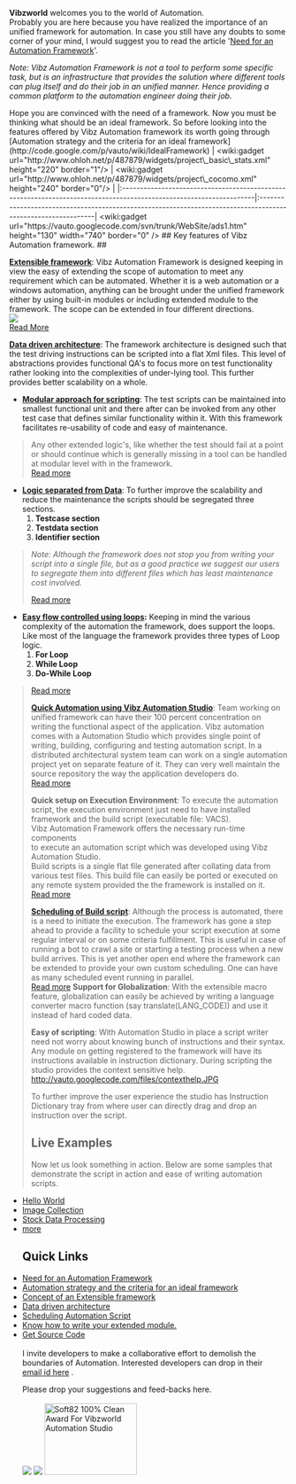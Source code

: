 <b>Vibzworld</b> welcomes you to the world of Automation. <br />
Probably you are here because you have realized the importance of an unified framework for automation. In case you still have any doubts to some corner of your mind, I would suggest you to read the article '[Need for an Automation Framework](http://code.google.com/p/vauto/wiki/NeedForAFramework)'. <br />
<p><i>Note: Vibz Automation Framework is not a tool to perform some specific task, but is an infrastructure that provides the solution where different tools can plug itself and do their job in an unified manner. Hence providing a common platform to the automation engineer doing their job.</i></p>
Hope you are convinced with the need of a framework. Now you must be thinking what should be an ideal framework. So before looking into the features offered by Vibz Automation framework its worth going through [Automation strategy and the criteria for an ideal framework](http://code.google.com/p/vauto/wiki/IdealFramework)
| &lt;wiki:gadget url="http://www.ohloh.net/p/487879/widgets/project\_basic\_stats.xml" height="220" border="1"/&gt; | &lt;wiki:gadget url="http://www.ohloh.net/p/487879/widgets/project\_cocomo.xml" height="240" border="0"/&gt; |
|:-------------------------------------------------------------------------------------------------------------------|:-------------------------------------------------------------------------------------------------------------|
&lt;wiki:gadget url="https://vauto.googlecode.com/svn/trunk/WebSite/ads1.htm" height="130" width="740" border="0" /&gt;
## Key features of Vibz Automation framework. ##
<p><b><a href='http://code.google.com/p/vauto/wiki/ExtensibleFrameworkConcept'>Extensible framework</a></b>: Vibz Automation Framework is designed keeping in view the easy of extending the scope of automation to meet any requirement which can be automated. Whether it is a web automation or a windows automation, anything can be brought under the unified framework either by using built-in modules or including extended module to the framework. The scope can be extended in four different directions.<br>
<img src='http://vauto.googlecode.com/files/architecture2.jpg' /> <br />
<a href='http://code.google.com/p/vauto/wiki/ExtensibleFrameworkConcept'>Read More</a>
<p />
<p><b><a href='http://code.google.com/p/vauto/wiki/DataDrivenarchitecture'>Data driven architecture</a></b>: The framework architecture is designed such that the test driving instructions can be scripted into a flat Xml files. This level of abstractions provides functional QA's to focus more on test functionality rather looking into the complexities of under-lying tool. This further provides better scalability on a whole.<br />
<ul><li><b><a href='http://code.google.com/p/vauto/wiki/DataDrivenarchitecture'>Modular approach for scripting</a></b>: The test scripts can be maintained into smallest functional unit and there after can be invoked from any other test case that defines similar functionality within it. With this framework facilitates re-usability of code and easy of maintenance.<br />
</li></ul><blockquote>Any other extended logic's, like whether the test should fail at a point or should continue which is generally missing in a tool can be handled at modular level with in the framework. <br />
<a href='http://code.google.com/p/vauto/wiki/DataDrivenarchitecture'>Read more</a>
</blockquote><ul><li><b><a href='http://code.google.com/p/vauto/wiki/ComponentsOfTestscript'>Logic separated from Data</a></b>: To further improve the scalability and reduce the maintenance the scripts should be segregated three sections.<br>
<ol><li><b>Testcase section</b>
</li><li><b>Testdata section</b>
</li><li><b>Identifier section</b>
<p />
</li></ol></li></ul><blockquote><p><i>Note: Although the framework does not stop you from writing your script into a single file, but as a good practice we suggest our users to segregate them into different files which has least maintenance cost involved.</i><p />
<a href='http://code.google.com/p/vauto/wiki/ComponentsOfTestscript'>Read more</a>
</blockquote><ul><li><b><a href='http://code.google.com/p/vauto/wiki/LoopSupport'>Easy flow controlled using loops</a>:</b> Keeping in mind the various complexity of the automation the framework, does support the loops. Like most of the language the framework provides three types of Loop logic.<br>
<ol><li><b>For Loop</b>
</li><li><b>While Loop</b>
</li><li><b>Do-While Loop</b>
</li></ol></li></ul><blockquote><a href='http://code.google.com/p/vauto/wiki/LoopSupport'>Read more</a>
<p><b><a href='UsingVibzAutomationStudio.md'>Quick Automation using Vibz Automation Studio</a></b>: Team working on unified framework can have their 100 percent concentration on writing the functional aspect of the application. Vibz automation comes with a Automation Studio which provides single point of writing, building, configuring and testing automation script. In a distributed architectural system team can work on a single automation project yet on separate feature of it. They can very well maintain the source repository the way the application developers do.<br />
<a href='UsingVibzAutomationStudio.md'>Read more</a>
<p><b>Quick setup on Execution Environment</b>: To execute the automation script, the execution environment just need to have installed framework and the build script (executable file: VACS).<br>
Vibz Automation Framework offers the necessary run-time components<br>
to execute an automation script which was developed using Vibz Automation Studio.<br>
Build scripts is a single flat file generated after collating data from various test files. This build file can easily be ported or executed on any remote system provided the the framework is installed on it. <br />
<a href='UsingVibzAutomationStudio.md'>Read more</a>
<p><b><a href='SchedulingAutomationScript.md'>Scheduling of Build script</a></b>: Although the process is automated, there is a need to initiate the execution. The framework has gone a step ahead to provide a facility to schedule your script execution at some regular interval or on some criteria fulfillment. This is useful in case of running a bot to crawl a site or starting a testing process when a new build arrives. This is yet another open end where the framework can be extended to provide your own custom scheduling. One can have as many scheduled event running in parallel.<br />
<a href='SchedulingAutomationScript.md'>Read more</a>
<b>Support for Globalization</b>: With the extensible macro feature, globalization can easily be achieved by writing a language converter macro function (say translate(LANG_CODE)) and use it instead of hard coded data. <p />
<b>Easy of scripting</b>: With Automation Studio in place a script writer need not worry about knowing bunch of instructions and their syntax. Any module on getting registered to the framework will have its instructions available in instruction dictionary. During scripting the studio provides the context sensitive help.<br>
<a href='http://vauto.googlecode.com/files/contexthelp.JPG'>http://vauto.googlecode.com/files/contexthelp.JPG</a><p />
To further improve the user experience the studio has Instruction Dictionary tray from where user can directly drag and drop an instruction over the script.<br>
<h2>Live Examples</h2>
Now let us look something in action. Below are some samples that demonstrate the script in action and ease of writing automation scripts. <br />
</blockquote><ul><li><a href='ExampleHelloWorld.md'>Hello World</a><br />
</li><li><a href='ExampleImageCollection.md'>Image Collection</a><br />
</li><li><a href='ExampleStockData.md'>Stock Data Processing</a><br />
</li><li><a href='Examples.md'>more</a>
<h2>Quick Links</h2>
</li><li><a href='NeedForAFramework.md'>Need for an Automation Framework</a><br />
</li><li><a href='IdealFramework.md'>Automation strategy and the criteria for an ideal framework</a><br />
</li><li><a href='ExtensibleFrameworkConcept.md'>Concept of an Extensible framework</a><br />
</li><li><a href='DataDrivenarchitecture.md'>Data driven architecture</a><br />
</li><li><a href='SchedulingAutomationScript.md'>Scheduling Automation Script</a>
</li><li><a href='CreatingExtendedModule.md'>Know how to write your extended module.</a><br />
</li><li><a href='GetSourceCode.md'>Get Source Code</a><br /><br />
I invite developers to make a collaborative effort to demolish the boundaries of Automation. Interested developers can drop in their <br /><a href='http://groups.google.com/group/vauto-discuss/browse_thread/thread/eba5827c755879d0'>email id here</a> .<p />
Please drop your suggestions and feed-backs here.<br>
<wiki:gadget url="https://vauto.googlecode.com/svn/trunk/WebSite/gadget.htm" height="230" width="700" border="0" /><br>
<a href='http://www.softpedia.com/progClean/Vibz-Automation-Framework-Clean-175773.html'><img src='http://www.softpedia.com/base_img/softpedia_clean_award_f.gif' /></a>
<a href='http://www.softsea.com/'><img src='http://www.softsea.com/images/pro-logo-clean.gif' border='0' /></a>
<a href='http://www.soft82.com/download/windows/vibzworld-automation-studio/'><img src='http://www.soft82.com/images/produse/clean_awards/soft82_clean_award_62587.png' alt='Soft82 100% Clean Award For Vibzworld Automation Studio' border='0' width='167' height='129' /></a>
